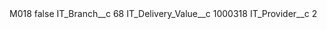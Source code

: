 <?xml version="1.0" encoding="UTF-8"?>
<CustomMetadata xmlns="http://soap.sforce.com/2006/04/metadata" xmlns:xsi="http://www.w3.org/2001/XMLSchema-instance" xmlns:xsd="http://www.w3.org/2001/XMLSchema">
    <label>M018</label>
    <protected>false</protected>
    <values>
        <field>IT_Branch__c</field>
        <value xsi:type="xsd:string">68</value>
    </values>
    <values>
        <field>IT_Delivery_Value__c</field>
        <value xsi:type="xsd:string">1000318</value>
    </values>
    <values>
        <field>IT_Provider__c</field>
        <value xsi:type="xsd:string">2</value>
    </values>
</CustomMetadata>
